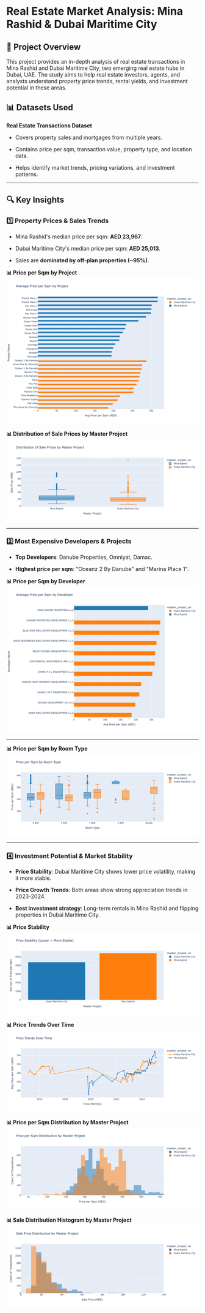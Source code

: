 # Real Estate Market Analysis: Mina Rashid & Dubai Maritime City

## 📌 Project Overview

This project provides an in-depth analysis of real estate transactions in Mina Rashid and Dubai Maritime City, two emerging real estate hubs in Dubai, UAE. The study aims to help real estate investors, agents, and analysts understand property price trends, rental yields, and investment potential in these areas.

## 📊 Datasets Used

**Real Estate Transactions Dataset**

- Covers property sales and mortgages from multiple years.
  
- Contains price per sqm, transaction value, property type, and location data.
  
- Helps identify market trends, pricing variations, and investment patterns.

---

## 🔍 Key Insights

### 1️⃣ Property Prices & Sales Trends

- Mina Rashid's median price per sqm: **AED 23,967**.
  
- Dubai Maritime City's median price per sqm: **AED 25,013**.
  
- Sales are **dominated by off-plan properties (~95%)**.

**📊 Price per Sqm by Project**
![Avg Price per Sqm by Project](avg_price_per_sqm_by_project.png)

**📊 Distribution of Sale Prices by Master Project**
![Sale Price Distribution](distribution_of_sale_prices_by_master_project.png)

---

### 2️⃣ Most Expensive Developers & Projects

- **Top Developers**: Danube Properties, Omniyat, Damac.
  
- **Highest price per sqm**: "Oceanz 2 By Danube" and "Marina Place 1".

**📊 Price per Sqm by Developer**
![Avg Price per Sqm by Developer](avg_price_per_sqm_by_developers.png)

---

**📊 Price per Sqm by Room Type**
![Price per Sqm by Room Type](price_per_sqm_by_room_type.png)

---

### 4️⃣ Investment Potential & Market Stability

- **Price Stability**: Dubai Maritime City shows lower price volatility, making it more stable.
  
- **Price Growth Trends**: Both areas show strong appreciation trends in 2023-2024.
  
- **Best investment strategy**: Long-term rentals in Mina Rashid and flipping properties in Dubai Maritime City.

**📊 Price Stability**
![Price Stability](price_stability.png)

**📊 Price Trends Over Time**
![Price Trends Over Time](price_trends_over_time.png)

**📊 Price per Sqm Distribution by Master Project**
![Price per Sqm Distribution](price_per_sqm_distribution_by_master_project.png)

**📊 Sale Distribution Histogram by Master Project**
![Sale Distribution Histogram](sale_distribution_histogram_by_master_project.png)

